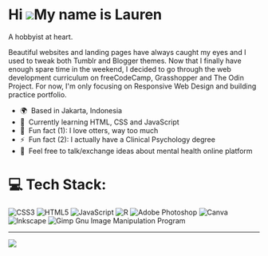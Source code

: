 Hi ![](https://user-images.githubusercontent.com/18350557/176309783-0785949b-9127-417c-8b55-ab5a4333674e.gif)My name is Lauren
==============================================================================================================================

A hobbyist at heart.

Beautiful websites and landing pages have always caught my eyes and I used to tweak both Tumblr and Blogger themes. Now that I finally have enough spare time in the weekend, I decided to go through the web development curriculum on freeCodeCamp, Grasshopper and The Odin Project. For now, I'm only focusing on Responsive Web Design and building practice portfolio.

*   🌍  Based in Jakarta, Indonesia
*   🧠  Currently learning HTML, CSS and JavaScript
*   🦦  Fun fact (1): I love otters, way too much
*   ⚡  Fun fact (2): I actually have a Clinical Psychology degree
*   💬  Feel free to talk/exchange ideas about mental health online platform

# 💻 Tech Stack:
![CSS3](https://img.shields.io/badge/css3-%231572B6.svg?style=flat&logo=css3&logoColor=white) ![HTML5](https://img.shields.io/badge/html5-%23E34F26.svg?style=flat&logo=html5&logoColor=white) ![JavaScript](https://img.shields.io/badge/javascript-%23323330.svg?style=flat&logo=javascript&logoColor=%23F7DF1E) ![R](https://img.shields.io/badge/r-%23276DC3.svg?style=flat&logo=r&logoColor=white) ![Adobe Photoshop](https://img.shields.io/badge/adobephotoshop-%2331A8FF.svg?style=flat&logo=adobephotoshop&logoColor=white) ![Canva](https://img.shields.io/badge/Canva-%2300C4CC.svg?style=flat&logo=Canva&logoColor=white) ![Inkscape](https://img.shields.io/badge/Inkscape-e0e0e0?style=flat&logo=inkscape&logoColor=080A13) ![Gimp Gnu Image Manipulation Program](https://img.shields.io/badge/Gimp-657D8B?style=flat&logo=gimp&logoColor=FFFFFF)

---
[![](https://visitcount.itsvg.in/api?id=laurentia-mn&icon=0&color=0)](https://visitcount.itsvg.in)


